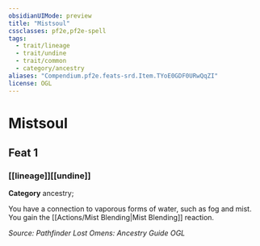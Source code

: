 ```yaml
---
obsidianUIMode: preview
title: "Mistsoul"
cssclasses: pf2e,pf2e-spell
tags:
  - trait/lineage
  - trait/undine
  - trait/common
  - category/ancestry
aliases: "Compendium.pf2e.feats-srd.Item.TYoE0GDF0URwQqZI"
license: OGL
---
```

# Mistsoul
## Feat 1
### [[lineage]][[undine]]

**Category** ancestry; 




You have a connection to vaporous forms of water, such as fog and mist. You gain the [[Actions/Mist Blending|Mist Blending]] reaction.

*Source: Pathfinder Lost Omens: Ancestry Guide*
*OGL*